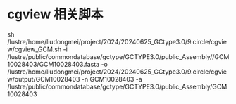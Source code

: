 # cgview 相关脚本
sh /lustre/home/liudongmei/project/2024/20240625_GCtype3.0/9.circle/cgview/cgview_GCM.sh -i /lustre/public/commondatabase/gctype/GCTYPE3.0/public_Assembly//GCM10028403/GCM10028403.fasta -o /lustre/home/liudongmei/project/2024/20240625_GCtype3.0/9.circle/cgview/output/GCM10028403 -n GCM10028403 -a /lustre/public/commondatabase/gctype/GCTYPE3.0/public_Assembly/GCM10028403

